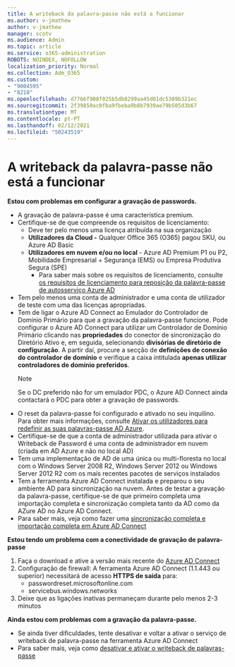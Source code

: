 ```yaml
---
title: A writeback da palavra-passe não está a funcionar
ms.author: v-jmathew
author: v-jmathew
manager: scotv
ms.audience: Admin
ms.topic: article
ms.service: o365-administration
ROBOTS: NOINDEX, NOFOLLOW
localization_priority: Normal
ms.collection: Adm_O365
ms.custom:
- "9004595"
- "8210"
ms.openlocfilehash: d7766f908f025b5db8299aa45d01dc5389b321ec
ms.sourcegitcommit: 2f39850ac0fba9fbeba9b8b7939ae79b505d3b67
ms.translationtype: MT
ms.contentlocale: pt-PT
ms.lasthandoff: 02/12/2021
ms.locfileid: "50243519"
---
```

# <a name="password-writeback-is-not-working"></a>A writeback da palavra-passe não está a funcionar

**Estou com problemas em configurar a gravação de passwords.**

- A gravação de palavra-passe é uma característica premium.
- Certifique-se de que compreende os requisitos de licenciamento:
  - Deve ter pelo menos uma licença atribuída na sua organização
  - **Utilizadores da Cloud -** Qualquer Office 365 (O365) pagou SKU, ou Azure AD Basic
  - **Utilizadores em nuvem e/ou no local** - Azure AD Premium P1 ou P2, Mobilidade Empresarial + Segurança (EMS) ou Empresa Produtiva Segura (SPE)
    - Para saber mais sobre os requisitos de licenciamento, consulte [os requisitos de licenciamento para reposição da palavra-passe de autosserviço Azure AD](https://docs.microsoft.com/azure/active-directory/active-directory-passwords-licensing)
- Tem pelo menos uma conta de administrador e uma conta de utilizador de teste com uma das licenças apropriadas.
- Tem de ligar o Azure AD Connect ao Emulador do Controlador de Domínio Primário para que a gravação da palavra-passe funcione. Pode configurar o Azure AD Connect para utilizar um Controlador de Domínio Primário clicando nas **propriedades** do conector de sincronização do Diretório Ativo e, em seguida, selecionando **divisórias de diretório de configuração**. A partir daí, procure a secção de **definições de conexão do controlador de domínio** e verifique a caixa intitulada **apenas utilizar controladores de domínio preferidos**.
  > [!NOTE]
  > Se o DC preferido não for um emulador PDC, o Azure AD Connect ainda contactará o PDC para obter a gravação de passwords.
- O reset da palavra-passe foi configurado e ativado no seu inquilino. Para obter mais informações, consulte [Ativar os utilizadores para redefinir as suas palavras-passe AD Azure](https://docs.microsoft.com/azure/active-directory/active-directory-passwords-getting-started).
- Certifique-se de que a conta de administrador utilizada para ativar o Writeback de Password é uma conta de administrador em nuvem (criada em AD Azure e não no local AD)
- Tem uma implementação de AD de uma única ou multi-floresta no local com o Windows Server 2008 R2, Windows Server 2012 ou Windows Server 2012 R2 com os mais recentes pacotes de serviços instalados
- Tem a ferramenta Azure AD Connect instalada e preparou o seu ambiente AD para sincronização na nuvem. Antes de testar a gravação da palavra-passe, certifique-se de que primeiro completa uma importação completa e sincronização completa tanto da AD como da AZure AD no Azure AD Connect.
- Para saber mais, veja como fazer uma [sincronização completa e importação completa em Azure AD Connect](https://docs.microsoft.com/azure/active-directory/connect/active-directory-aadconnectsync-operations)

**Estou tendo um problema com a conectividade de gravação de palavra-passe**

1. Faça o download e ative a versão mais recente do [Azure AD Connect](https://www.microsoft.com/download/details.aspx?id=47594)
2. Configuração de firewall: A ferramenta Azure AD Connect (1.1.443 ou superior) necessitará de acesso **HTTPS de saída** para:
    - passwordreset.microsoftonline.com
    - servicebus.windows.networks
3. Deixe que as ligações inativas permaneçam durante pelo menos 2-3 minutos

**Ainda estou com problemas com a gravação da palavra-passe.**

- Se ainda tiver dificuldades, tente desativar e voltar a ativar o serviço de writeback de palavra-passe na ferramenta Azure AD Connect
- Para saber mais, veja como [desativar e ativar o writeback de palavras-passe](https://docs.microsoft.com/azure/active-directory/active-directory-passwords-troubleshoot)
